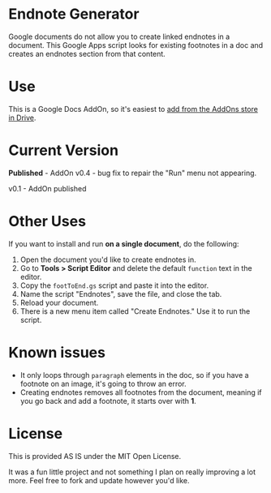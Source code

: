 Endnote Generator
===
Google documents do not allow you to create linked endnotes in a document.
This Google Apps script looks for existing footnotes in a doc and creates an endnotes section from that content.

Use
===
This is a Google Docs AddOn, so it's easiest to [add from the AddOns store in Drive](https://chrome.google.com/webstore/detail/endnote-generator/nmhebcalinkmgflgcfapknjhbliebooc).

Current Version
===
**Published** - AddOn v0.4 - bug fix to repair the "Run" menu not appearing.

v0.1 - AddOn published

Other Uses
===

If you want to install and run **on a single document**, do the following:

1. Open the document you'd like to create endnotes in.
2. Go to **Tools > Script Editor** and delete the default `function` text in the editor.
3. Copy the `footToEnd.gs` script and paste it into the editor.
4. Name the script "Endnotes", save the file, and close the tab.
5. Reload your document.
6. There is a new menu item called "Create Endnotes." Use it to run the script.

Known issues
===
- It only loops through `paragraph` elements in the doc, so if you have a footnote on an image, it's going to throw an error.
- Creating endnotes removes all footnotes from the document, meaning if you go back and add a footnote, it starts over with **1**.

License
===
This is provided AS IS under the MIT Open License.

It was a fun little project and not something I plan on really improving a lot more. Feel free to fork and update however you'd like.